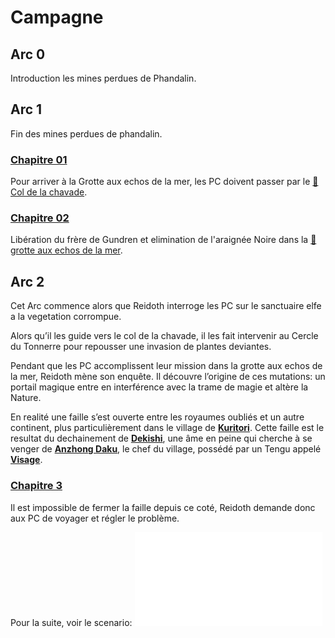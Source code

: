 # Campagne

## Arc 0
Introduction les mines perdues de Phandalin.

## Arc 1
Fin des mines perdues de phandalin.

### [Chapitre 01](chapitre%2001/Chapitre%2001.md)
Pour arriver à la Grotte aux echos de la mer, les PC doivent passer par le [📍Col de la chavade](chapitre%2001/lieux/📍Col%20de%20la%20chavade.md).

### [Chapitre 02](chapitre%2002/Chapitre%2002.md)
Libération du frère de Gundren et elimination de l'araignée Noire dans la [📍grotte aux echos de la mer](chapitre%2001/lieux/📍grotte%20aux%20echos%20de%20la%20mer.md).

## Arc 2

Cet Arc commence alors que Reidoth interroge les PC sur le sanctuaire elfe a la vegetation corrompue.

Alors qu’il les guide vers le col de la chavade, il les fait intervenir au Cercle du Tonnerre pour repousser une invasion de plantes deviantes.

Pendant que les PC accomplissent leur mission dans la grotte aux echos de la mer, Reidoth mène son enquête. Il découvre l’origine de ces mutations: un portail magique entre en interférence avec la trame de magie et altère la Nature.

En realité une faille s’est ouverte entre les royaumes oubliés et un autre continent, plus particulièrement dans le village de **[Kuritori](chapitre%2002/locations/Kuritori.md)**. Cette faille est le resultat du dechainement de **[Dekishi](PNJ/Dekishi.md)**, une âme en peine qui cherche à se venger de **[Anzhong Daku](PNJ/Anzhong%20Daku.md)**, le chef du village, possédé par un Tengu appelé **[Visage](PNJ/Visage.md)**.

### [Chapitre 3](chapitres/Chapitre%203.md)
Il est impossible de fermer la faille depuis ce coté, Reidoth demande donc aux PC de voyager et régler le problème.

Pour la suite, voir le scenario:
![the-spirit-and-the-charlatan](chapitre%2001/assets/the-spirit-and-the-charlatan.pdf)

